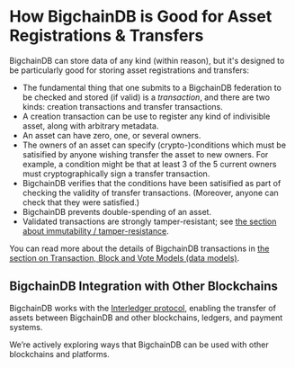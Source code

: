 # How BigchainDB is Good for Asset Registrations & Transfers

BigchainDB can store data of any kind (within reason), but it's designed to be particularly good for storing asset registrations and transfers:

* The fundamental thing that one submits to a BigchainDB federation to be checked and stored (if valid) is a _transaction_, and there are two kinds: creation transactions and transfer transactions.
* A creation transaction can be use to register any kind of indivisible asset, along with arbitrary metadata.
* An asset can have zero, one, or several owners.
* The owners of an asset can specify (crypto-)conditions which must be satisified by anyone wishing transfer the asset to new owners. For example, a condition might be that at least 3 of the 5 current owners must cryptographically sign a transfer transaction.
* BigchainDB verifies that the conditions have been satisified as part of checking the validity of transfer transactions. (Moreover, anyone can check that they were satisfied.)
* BigchainDB prevents double-spending of an asset.
* Validated transactions are strongly tamper-resistant; see [the section about immutability / tamper-resistance](immutable.html).

You can read more about the details of BigchainDB transactions in [the section on Transaction, Block and Vote Models (data models)](models.html).


## BigchainDB Integration with Other Blockchains

BigchainDB works with the [Interledger protocol](https://interledger.org/), enabling the transfer of assets between BigchainDB and other blockchains, ledgers, and payment systems.

We’re actively exploring ways that BigchainDB can be used with other blockchains and platforms.
